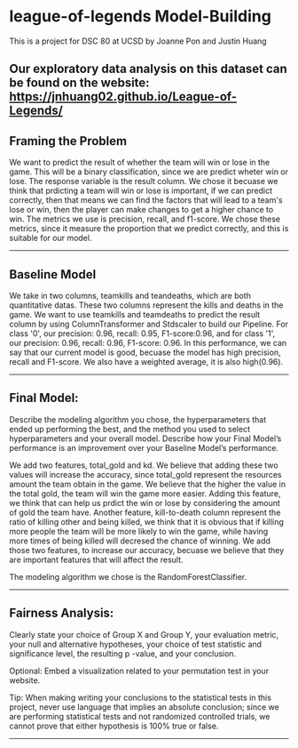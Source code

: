 # league-of-legends Model-Building
This is a project for DSC 80 at UCSD
by Joanne Pon and Justin Huang

Our exploratory data analysis on this dataset can be found on the website:
https://jnhuang02.github.io/League-of-Legends/
---

## Framing the Problem

We want to predict the result of whether the team will win or lose in the game. This will be a binary classification, since we are predict wheter win or lose. The response variable is the result column. We chose it becuase we think that prdicting a team will win or lose is important, if we can predict correctly, then that means we can find the factors that will lead to a team's lose or win, then the player can make changes to get a higher chance to win. The metrics we use is precision, recall, and f1-score. We chose these metrics, since it measure the proportion that we predict correctly, and this is suitable for our model.


---

## Baseline Model

We take in two columns, teamkills and teandeaths, which are both quantitative datas. These two columns represent the kills and deaths in the game. We want to use teamkills and teamdeaths to predict the result column by using ColumnTransformer and Stdscaler to build our Pipeline. For class '0', our precision: 0.96, recall: 0.95, F1-score:0.96, and for class '1', our precision: 0.96, recall: 0.96, F1-score: 0.96. In this performance, we can say that our current model is good, becuase the model has high precision, recall and F1-score. We also have a weighted average, it is also high(0.96).

---

## Final Model:

Describe the modeling algorithm you chose, the hyperparameters that ended up performing the best, and the method you used to select hyperparameters and your overall model. Describe how your Final Model’s performance is an improvement over your Baseline Model’s performance.

We add two features, total_gold and kd. We believe that adding these two values will increase the accuracy, since total_gold represent the resources amount the team obtain in the game. We believe that the higher the value in the total gold, the team will win the game more easier. Adding this feature, we think that can help us prdict the win or lose by considering the amount of gold the team have. Another feature, kill-to-death column represent the ratio of killing other and being killed, we think that it is obvious that if killing more people the team will be more likely to win the game, while having more times of being killed will decresed the chance of winning. We add those two features, to increase our accuracy, becuase we believe that they are important features that will affect the result. 

The modeling algorithm we chose is the RandomForestClassifier. 


---

## Fairness Analysis:
Clearly state your choice of Group X and Group Y, your evaluation metric, your null and alternative hypotheses, your choice of test statistic and significance level, the resulting p
-value, and your conclusion.

Optional: Embed a visualization related to your permutation test in your website.

Tip: When making writing your conclusions to the statistical tests in this project, never use language that implies an absolute conclusion; since we are performing statistical tests and not randomized controlled trials, we cannot prove that either hypothesis is 100% true or false.

---


